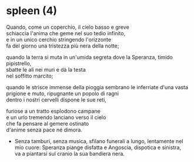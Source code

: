 # spleen (4)

Quando, come un coperchio, il cielo basso e greve   
schiaccia l'anima che geme nel suo tedio infinito,  
e in un unico cerchio stringendo l'orizzonte    
fa del giorno una tristezza più nera della notte;   

quando la terra si muta in un'umida segreta 
dove la Speranza, timido pipistrello,   
sbatte le ali nei muri e dà la testa    
nel soffitto marcito;   

quando le strisce immense della pioggia 
sembrano le inferriate d'una vasta prigione 
e muto, ripugnante un popolo di ragni   
dentro i nostri cervelli dispone le sue reti,   

furiose a un tratto esplodono campane   
e un urlo tremendo lanciano verso il cielo  
che fa pensare al gemere ostinato   
d'anime senza pace né dimora.   

- Senza tamburi, senza musica, sfilano funerali 
a lungo, lentamente nel mio cuore: Speranza 
piange disfatta e Angoscia, dispotica e sinistra,   
va a piantarsi sul cranio la sua bandiera nera. 